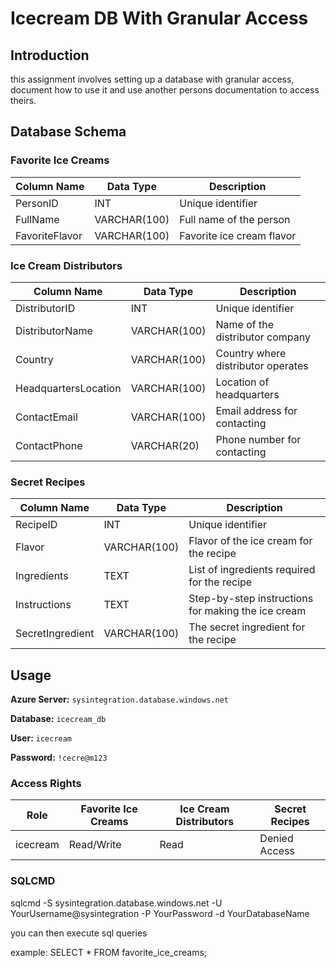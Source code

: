 # Icecream DB With Granular Access

## Introduction

this assignment involves setting up a database with granular access, document how to use it and use another persons documentation to access theirs.

## Database Schema

### Favorite Ice Creams

| Column Name   | Data Type    | Description              |
|---------------|--------------|--------------------------|
| PersonID      | INT          | Unique identifier        |
| FullName      | VARCHAR(100) | Full name of the person |
| FavoriteFlavor| VARCHAR(100) | Favorite ice cream flavor|

### Ice Cream Distributors

| Column Name         | Data Type    | Description                       |
|---------------------|--------------|-----------------------------------|
| DistributorID       | INT          | Unique identifier                 |
| DistributorName     | VARCHAR(100) | Name of the distributor company   |
| Country             | VARCHAR(100) | Country where distributor operates|
| HeadquartersLocation| VARCHAR(100) | Location of headquarters          |
| ContactEmail        | VARCHAR(100) | Email address for contacting      |
| ContactPhone        | VARCHAR(20)  | Phone number for contacting       |

### Secret Recipes

| Column Name    | Data Type | Description                               |
|----------------|-----------|-------------------------------------------|
| RecipeID       | INT       | Unique identifier                         |
| Flavor         | VARCHAR(100) | Flavor of the ice cream for the recipe |
| Ingredients    | TEXT      | List of ingredients required for the recipe |
| Instructions   | TEXT      | Step-by-step instructions for making the ice cream |
| SecretIngredient | VARCHAR(100) | The secret ingredient for the recipe |

## Usage

**Azure Server:** `sysintegration.database.windows.net`

**Database:** `icecream_db`

**User:** `icecream`

**Password:** `!cecre@m123`

### Access Rights
| Role      | Favorite Ice Creams | Ice Cream Distributors | Secret Recipes |
|-----------|----------------------|------------------------|----------------|
| icecream  | Read/Write           | Read                   | Denied Access   |


### SQLCMD

sqlcmd -S sysintegration.database.windows.net -U YourUsername@sysintegration -P YourPassword -d YourDatabaseName

you can then execute sql queries

example:
    SELECT * FROM favorite_ice_creams;

